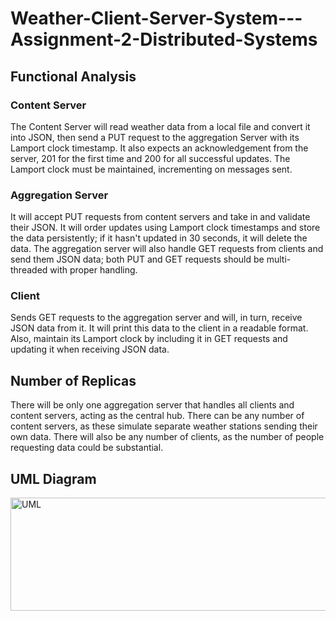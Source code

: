 # Weather-Client-Server-System---Assignment-2-Distributed-Systems

## Functional Analysis

### Content Server

The Content Server will read weather data from a local file and convert it into JSON, then send a PUT request to the aggregation Server with its Lamport clock timestamp. It also expects an acknowledgement from the server, 201 for the first time and 200 for all successful updates. The Lamport clock must be maintained, incrementing on messages sent. 

### Aggregation Server

It will accept PUT requests from content servers and take in and validate their JSON. It will order updates using Lamport clock timestamps and store the data persistently; if it hasn't updated in 30 seconds, it will delete the data. The aggregation server will also handle GET requests from clients and send them JSON data; both PUT and GET requests should be multi-threaded with proper handling. 

### Client

Sends GET requests to the aggregation server and will, in turn, receive JSON data from it. It will print this data to the client in a readable format. Also, maintain its Lamport clock by including it in GET requests and updating it when receiving JSON data. 

## Number of Replicas

There will be only one aggregation server that handles all clients and content servers, acting as the central hub. There can be any number of content servers, as these simulate separate weather stations sending their own data. There will also be any number of clients, as the number of people requesting data could be substantial.

## UML Diagram

<img width="802" height="181" alt="UML" src="https://github.com/user-attachments/assets/b6a8c24b-f872-4642-b449-914af86aa4f6" />
